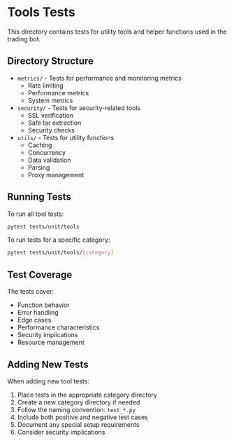 # Tools Tests

This directory contains tests for utility tools and helper functions used in the trading bot.

## Directory Structure

- `metrics/` - Tests for performance and monitoring metrics
  - Rate limiting
  - Performance metrics
  - System metrics
- `security/` - Tests for security-related tools
  - SSL verification
  - Safe tar extraction
  - Security checks
- `utils/` - Tests for utility functions
  - Caching
  - Concurrency
  - Data validation
  - Parsing
  - Proxy management

## Running Tests

To run all tool tests:
```bash
pytest tests/unit/tools
```

To run tests for a specific category:
```bash
pytest tests/unit/tools/[category]
```

## Test Coverage

The tests cover:
- Function behavior
- Error handling
- Edge cases
- Performance characteristics
- Security implications
- Resource management

## Adding New Tests

When adding new tool tests:
1. Place tests in the appropriate category directory
2. Create a new category directory if needed
3. Follow the naming convention: `test_*.py`
4. Include both positive and negative test cases
5. Document any special setup requirements
6. Consider security implications 